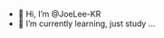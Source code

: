 - 👋 Hi, I’m @JoeLee-KR
- 🌱 I’m currently learning, just study ...


<!---
JoeLee-KR/JoeLee-KR is a ✨ special ✨ repository because its `README.md` (this file) appears on your GitHub profile.
You can click the Preview link to take a look at your changes.
--->
